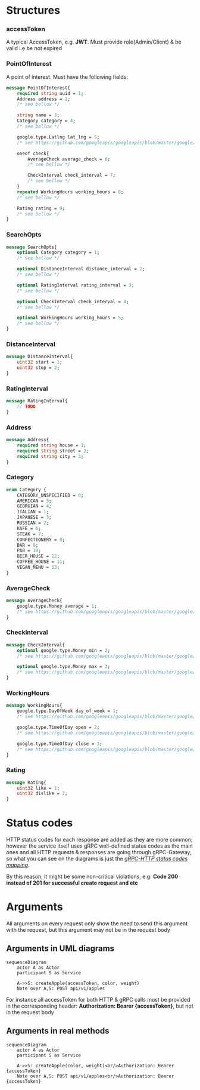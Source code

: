 # Structures
### accessToken
A typical AccessToken, e.g. **JWT**.
Must provide role(Admin/Client) & be valid i.e be not expired
### PointOfInterest
A point of interest. Must have the following fields:

```protobuf
message PointOfInterest{
	required string uuid = 1;
	Address address = 2;
	/* see bellow */

	string name = 3;
	Category category = 4;
	/* see bellow */

	google.type.Latlng lat_lng = 5;
	/* see https://github.com/googleapis/googleapis/blob/master/google/type/latlng.proto */

	oneof check{
		AverageCheck average_check = 6;
		/* see bellow */

		CheckInterval check_interval = 7;
		/* see bellow */
	}
	repeated WorkingHours working_hours = 8;
	/* see bellow */

	Rating rating = 9;
	/* see bellow */
}
```
### SearchOpts

```protobuf
message SearchOpts{
	optional Category category = 1;
	/* see bellow */

	optional DistanceInterval distance_interval = 2;
	/* see bellow */

	optional RatingInterval rating_interval = 3;
	/* see bellow */

	optional CheckInterval check_interval = 4;
	/* see bellow */

	optional WorkingHours working_hours = 5;
	/* see bellow */
}
```

### DistanceInterval

```protobuf
message DistanceInterval{
	uint32 start = 1;
	uint32 stop = 2;
}
```

### RatingInterval

```protobuf
message RatingInterval{
	// TODO
}
```

### Address

```protobuf
message Address{
	required string house = 1;
	required string street = 2;
	required string city = 3;
}
```

### Category

```protobuf
enum Category {
	CATEGORY_UNSPECIFIED = 0;
	AMERICAN = 5;
	GEORGIAN = 4;
	ITALIAN = 1;
	JAPANESE = 3;
	RUSSIAN = 2;
	KAFE = 6;
	STEAK = 7;
	CONFECTIONERY = 8;
	BAR = 9;
	PAB = 10;
	BEER_HOUSE = 12;
	COFFEE_HOUSE = 11;
	VEGAN_MENU = 13;
}
```

### AverageCheck

```protobuf
message AverageCheck{
	google.type.Money average = 1;
	/* see https://github.com/googleapis/googleapis/blob/master/google/type/money.proto */
}
```

### CheckInterval

```protobuf
message CheckInterval{
	optional google.type.Money min = 2;
	/* see https://github.com/googleapis/googleapis/blob/master/google/type/money.proto */

	optional google.type.Money max = 3;
	/* see https://github.com/googleapis/googleapis/blob/master/google/type/money.proto */
}
```

### WorkingHours

```protobuf
message WorkingHours{
	google.type.DayOfWeek day_of_week = 1;
	/* see https://github.com/googleapis/googleapis/blob/master/google/type/dayofweek.proto */

	google.type.TimeOfDay open = 2;
	/* see https://github.com/googleapis/googleapis/blob/master/google/type/timeofday.proto */

	google.type.TimeOfDay close = 3;
	/* see https://github.com/googleapis/googleapis/blob/master/google/type/timeofday.proto */
}
```

### Rating

```protobuf
message Rating{
	uint32 like = 1;
	uint32 dislike = 2;
}
```


# Status codes
HTTP status codes for each response are added as they are more common; however the service itself uses gRPC well-defined status codes as the main ones and all HTTP requests & responses are going through gRPC-Gateway, so what you can see on the diagrams is just the [*gRPC-HTTP status codes mapping*](https://chromium.googlesource.com/external/github.com/grpc/grpc/+/refs/tags/v1.21.4-pre1/doc/statuscodes.md).

By this reason, it might be some non-critical violations, e.g: **Code 200 instead of 201 for successful create request and etc**

# Arguments

All arguments on every request only show the need to send this argument with the request, but this argument may not be in the request body

## Arguments in UML diagrams
```mermaid
sequenceDiagram
	actor A as Actor
	participant S as Service

	A->>S: createApple(accessToken, color, weight)
    Note over A,S: POST api/v1/apples
```

For instance all accessToken for both HTTP & gRPC calls must be provided in the corresponding header:
**Authorization: Bearer {accessToken}**, but not in the request body

## Arguments in real methods
```mermaid
sequenceDiagram
	actor A as Actor
	participant S as Service

	A->>S: createApple(color, weight)<br/>Authorization: Bearer {accessToken}
    Note over A,S: POST api/v1/apples<br/>Authorization: Bearer {accessToken}
```
